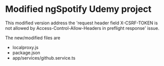 # Modified ngSpotify Udemy project
This modified version address the 'request header field X-CSRF-TOKEN is not allowed by Access-Control-Allow-Headers in preflight response' issue.

The new/modified files are

* localproxy.js
* package.json
* app/services/github.service.ts
